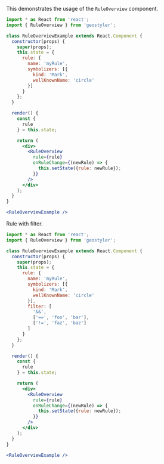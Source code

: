 <!--
 * Released under the BSD 2-Clause License
 *
 * Copyright © 2021-present, terrestris GmbH & Co. KG and GeoStyler contributors
 * All rights reserved.
 *
 * Redistribution and use in source and binary forms, with or without
 * modification, are permitted provided that the following conditions are met:
 *
 * * Redistributions of source code must retain the above copyright notice,
 *   this list of conditions and the following disclaimer.
 *
 * * Redistributions in binary form must reproduce the above copyright notice,
 *   this list of conditions and the following disclaimer in the documentation
 *   and/or other materials provided with the distribution.
 *
 * THIS SOFTWARE IS PROVIDED BY THE COPYRIGHT HOLDERS AND CONTRIBUTORS "AS IS"
 * AND ANY EXPRESS OR IMPLIED WARRANTIES, INCLUDING, BUT NOT LIMITED TO, THE
 * IMPLIED WARRANTIES OF MERCHANTABILITY AND FITNESS FOR A PARTICULAR PURPOSE
 * ARE DISCLAIMED. IN NO EVENT SHALL THE COPYRIGHT HOLDER OR CONTRIBUTORS BE
 * LIABLE FOR ANY DIRECT, INDIRECT, INCIDENTAL, SPECIAL, EXEMPLARY, OR
 * CONSEQUENTIAL DAMAGES (INCLUDING, BUT NOT LIMITED TO, PROCUREMENT OF
 * SUBSTITUTE GOODS OR SERVICES; LOSS OF USE, DATA, OR PROFITS; OR BUSINESS
 * INTERRUPTION) HOWEVER CAUSED AND ON ANY THEORY OF LIABILITY, WHETHER IN
 * CONTRACT, STRICT LIABILITY, OR TORT (INCLUDING NEGLIGENCE OR OTHERWISE)
 * ARISING IN ANY WAY OUT OF THE USE OF THIS SOFTWARE, EVEN IF ADVISED OF THE
 * POSSIBILITY OF SUCH DAMAGE.
 *
-->

This demonstrates the usage of the `RuleOverview` component.

```jsx
import * as React from 'react';
import { RuleOverview } from 'geostyler';

class RuleOverviewExample extends React.Component {
  constructor(props) {
    super(props);
    this.state = {
      rule: {
        name: 'myRule',
        symbolizers: [{
          kind: 'Mark',
          wellKnownName: 'circle'
        }]
      }
    };
  }

  render() {
    const {
      rule
    } = this.state;

    return (
      <div>
        <RuleOverview
          rule={rule}
          onRuleChange={(newRule) => {
            this.setState({rule: newRule});
          }}
        />
      </div>
    );
  }
}

<RuleOverviewExample />
```

Rule with filter.

```jsx
import * as React from 'react';
import { RuleOverview } from 'geostyler';

class RuleOverviewExample extends React.Component {
  constructor(props) {
    super(props);
    this.state = {
      rule: {
        name: 'myRule',
        symbolizers: [{
          kind: 'Mark',
          wellKnownName: 'circle'
        }],
        filter: [
          '&&',
          ['==', 'foo', 'bar'],
          ['!=', 'faz', 'baz']
        ]
      }
    };
  }

  render() {
    const {
      rule
    } = this.state;

    return (
      <div>
        <RuleOverview
          rule={rule}
          onRuleChange={(newRule) => {
            this.setState({rule: newRule});
          }}
        />
      </div>
    );
  }
}

<RuleOverviewExample />
```
